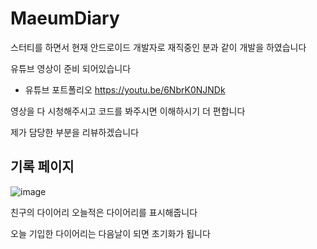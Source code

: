# MaeumDiary

스터티를 하면서 현재 안드로이드 개발자로 재직중인 분과 같이 개발을 하였습니다   
   
   유튜브 영상이 준비 되어있습니다 

* 유튜브 포트폴리오 <https://youtu.be/6NbrK0NJNDk>

영상을 다 시청해주시고 코드를 봐주시면 이해하시기 더 편합니다   
   
제가 담당한 부분을 리뷰하겠습니다   


기록 페이지
-------------   
  ![image](https://ifh.cc/v-OoAqe6)
     
        
친구의 다이어리 오늘적은 다이어리를 표시해줍니다   
   
오늘 기입한 다이어리는 다음날이 되면 초기화가 됩니다

  
      
      





